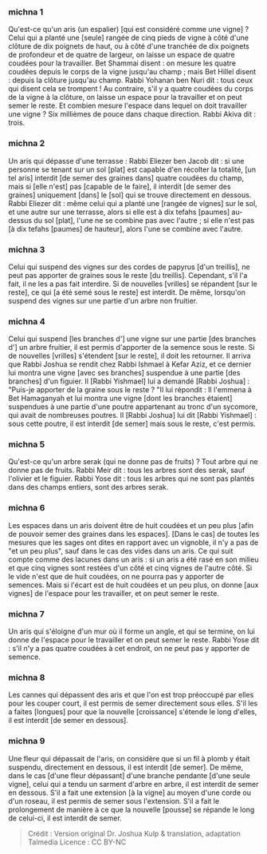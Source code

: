 
### michna 1
Qu'est-ce qu'un aris (un espalier) [qui est considéré comme une vigne] ? Celui qui a planté une [seule] rangée de cinq pieds de vigne à côté d'une clôture de dix poignets de haut, ou à côté d'une tranchée de dix poignets de profondeur et de quatre de largeur, on laisse un espace de quatre coudées pour la travailler. Bet Shammai disent : on mesure les quatre coudées depuis le corps de la vigne jusqu'au champ ; mais Bet Hillel disent : depuis la clôture jusqu'au champ. Rabbi Yohanan ben Nuri dit : tous ceux qui disent cela se trompent ! Au contraire, s'il y a quatre coudées du corps de la vigne à la clôture, on laisse un espace pour la travailler et on peut semer le reste. Et combien mesure l'espace dans lequel on doit travailler une vigne ? Six millièmes de pouce dans chaque direction. Rabbi Akiva dit : trois.

### michna 2
Un aris qui dépasse d'une terrasse : Rabbi Eliezer ben Jacob dit : si une personne se tenant sur un sol [plat] est capable d'en récolter la totalité, [un tel aris] interdit [de semer des graines dans] quatre coudées du champ, mais si [elle n'est] pas [capable de le faire], il interdit [de semer des graines] uniquement [dans] le [sol] qui se trouve directement en dessous. Rabbi Eliezer dit : même celui qui a planté une [rangée de vignes] sur le sol, et une autre sur une terrasse, alors si elle est à dix tefahs [paumes] au-dessus du sol [plat], l'une ne se combine pas avec l'autre ; si elle n'est pas [à dix tefahs [paumes] de hauteur], alors l'une se combine avec l'autre.

### michna 3
Celui qui suspend des vignes sur des cordes de papyrus [d'un treillis], ne peut pas apporter de graines sous le reste [du treillis]. Cependant, s'il l'a fait, il ne les a pas fait interdire. Si de nouvelles [vrilles] se répandent [sur le reste], ce qui [a été semé sous le reste] est interdit. De même, lorsqu'on suspend des vignes sur une partie d'un arbre non fruitier.

### michna 4
Celui qui suspend [les branches d'] une vigne sur une partie [des branches d'] un arbre fruitier, il est permis d'apporter de la semence sous le reste. Si de nouvelles [vrilles] s'étendent [sur le reste], il doit les retourner. Il arriva que Rabbi Joshua se rendit chez Rabbi Ishmael à Kefar Aziz, et ce dernier lui montra une vigne [avec ses branches] suspendue à une partie [des branches] d'un figuier. Il [Rabbi Yishmael] lui a demandé [Rabbi Joshua] : "Puis-je apporter de la graine sous le reste ? "Il lui répondit : Il l'emmena à Bet Hamaganyah et lui montra une vigne [dont les branches étaient] suspendues à une partie d'une poutre appartenant au tronc d'un sycomore, qui avait de nombreuses poutres. Il [Rabbi Joshua] lui dit [Rabbi Yishmael] : sous cette poutre, il est interdit [de semer] mais sous le reste, c'est permis.

### michna 5
Qu'est-ce qu'un arbre serak (qui ne donne pas de fruits) ? Tout arbre qui ne donne pas de fruits. Rabbi Meir dit : tous les arbres sont des serak, sauf l'olivier et le figuier. Rabbi Yose dit : tous les arbres qui ne sont pas plantés dans des champs entiers, sont des arbres serak.

### michna 6
Les espaces dans un aris doivent être de huit coudées et un peu plus [afin de pouvoir semer des graines dans les espaces]. [Dans le cas] de toutes les mesures que les sages ont dites en rapport avec un vignoble, il n'y a pas de "et un peu plus", sauf dans le cas des vides dans un aris. Ce qui suit compte comme des lacunes dans un aris : si un aris a été rasé en son milieu et que cinq vignes sont restées d'un côté et cinq vignes de l'autre côté. Si le vide n'est que de huit coudées, on ne pourra pas y apporter de semences. Mais si l'écart est de huit coudées et un peu plus, on donne [aux vignes] de l'espace pour les travailler, et on peut semer le reste.

### michna 7
Un aris qui s'éloigne d'un mur où il forme un angle, et qui se termine, on lui donne de l'espace pour le travailler et on peut semer le reste. Rabbi Yose dit : s'il n'y a pas quatre coudées à cet endroit, on ne peut pas y apporter de semence.

### michna 8
Les cannes qui dépassent des aris et que l'on est trop préoccupé par elles pour les couper court, il est permis de semer directement sous elles. S'il les a faites [longues] pour que la nouvelle [croissance] s'étende le long d'elles, il est interdit [de semer en dessous].

### michna 9
Une fleur qui dépassait de l'aris, on considère que si un fil à plomb y était suspendu, directement en dessous, il est interdit [de semer]. De même, dans le cas [d'une fleur dépassant] d'une branche pendante [d'une seule vigne], celui qui a tendu un sarment d'arbre en arbre, il est interdit de semer en dessous. S'il a fait une extension [à la vigne] au moyen d'une corde ou d'un roseau, il est permis de semer sous l'extension. S'il a fait le prolongement de manière à ce que la nouvelle [pousse] se répande le long de celui-ci, il est interdit de semer.

>Crédit : Version original Dr. Joshua Kulp & translation, adaptation Talmedia
>Licence : CC BY-NC